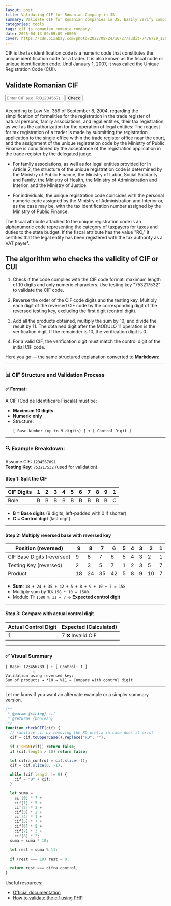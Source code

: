 ```yaml
---
layout: post
title: Validating CIF for Romanian Company in JS
summary: Validate CIF for Romanian companies in JS. Easily verify company information with our user-friendly tool. Ensure accuracy and reliability.
categories: tools
tags: cif js romanian romania company
date: 2025-04-13 09:09:09 +0000
cover: https://cdn.pixabay.com/photo/2022/09/24/16/27/audit-7476720_1280.png
---
```


CIF is the tax identification code is a numeric code that constitutes the unique identification code for a trader. It is also known as the fiscal code or unique identification code. Until January 1, 2007, it was called the Unique Registration Code (CUI).

<h2>Validate Romanian CIF</h2>

<input type="text" id="cifInput" placeholder="Enter CIF (e.g. RO1234567)" />
<button onclick="validateCIF()">Check</button>
<div id="result"></div>

According to Law No. 359 of September 8, 2004, regarding the simplification of formalities for the registration in the trade register of natural persons, family associations, and legal entities, their tax registration, as well as the authorization for the operation of legal entities:
The request for tax registration of a trader is made by submitting the registration application to the single office within the trade register office near the court, and the assignment of the unique registration code by the Ministry of Public Finance is conditioned by the acceptance of the registration application in the trade register by the delegated judge.

- For family associations, as well as for legal entities provided for in Article 2, the structure of the unique registration code is determined by the Ministry of Public Finance, the Ministry of Labor, Social Solidarity and Family, the Ministry of Health, the Ministry of Administration and Interior, and the Ministry of Justice.

- For individuals, the unique registration code coincides with the personal numeric code assigned by the Ministry of Administration and Interior or, as the case may be, with the tax identification number assigned by the Ministry of Public Finance.

The fiscal attribute attached to the unique registration code is an alphanumeric code representing the category of taxpayers for taxes and duties to the state budget. If the fiscal attribute has the value "RO," it certifies that the legal entity has been registered with the tax authority as a VAT payer¹.

## The algorithm who checks the validity of CIF or CUI

1. Check if the code complies with the CIF code format: maximum length of 10 digits and only numeric characters. Use testing key "753217532" to validate the CIF code.

2. Reverse the order of the CIF code digits and the testing key. Multiply each digit of the reversed CIF code by the corresponding digit of the reversed testing key, excluding the first digit (control digit).

3. Add all the products obtained, multiply the sum by 10, and divide the result by 11. The obtained digit after the MODULO 11 operation is the verification digit. If the remainder is 10, the verification digit is 0.

4. For a valid CIF, the verification digit must match the control digit of the initial CIF code.

Here you go — the same structured explanation converted to **Markdown**:

---

### 📊 CIF Structure and Validation Process

#### ✅ Format:

A CIF (Cod de Identificare Fiscală) must be:

- **Maximum 10 digits**
- **Numeric only**
- Structure:
  ```
  [ Base Number (up to 9 digits) ] + [ Control Digit ]
  ```

---

### 🔍 Example Breakdown:

Assume CIF: `1234567891`  
**Testing Key**: `753217532` (used for validation)

#### Step 1: Split the CIF

| CIF Digits | 1   | 2   | 3   | 4   | 5   | 6   | 7   | 8   | 9   | 1   |
| ---------- | --- | --- | --- | --- | --- | --- | --- | --- | --- | --- |
| Role       | B   | B   | B   | B   | B   | B   | B   | B   | B   | C   |

- **B = Base digits** (9 digits, left-padded with 0 if shorter)
- **C = Control digit** (last digit)

---

#### Step 2: Multiply reversed base with reversed key

| Position (reversed)        | 9   | 8   | 7   | 6   | 5   | 4   | 3   | 2   | 1   |
| -------------------------- | --- | --- | --- | --- | --- | --- | --- | --- | --- |
| CIF Base Digits (reversed) | 9   | 8   | 7   | 6   | 5   | 4   | 3   | 2   | 1   |
| Testing Key (reversed)     | 2   | 3   | 5   | 7   | 1   | 2   | 3   | 5   | 7   |
| Product                    | 18  | 24  | 35  | 42  | 5   | 8   | 9   | 10  | 7   |

- **Sum**: `18 + 24 + 35 + 42 + 5 + 8 + 9 + 10 + 7 = 158`
- Multiply sum by 10: `158 * 10 = 1580`
- Modulo 11: `1580 % 11 = 7` → **Expected control digit**

---

#### Step 3: Compare with actual control digit

| Actual Control Digit | Expected (Calculated) |
| -------------------- | --------------------- |
| 1                    | 7 ❌ Invalid CIF      |

---

### ✅ Visual Summary

```
[ Base: 123456789 ] + [ Control: 1 ]
            ⇩
Validation using reversed key:
Sum of products → *10 → %11 → Compare with control digit
```

---

Let me know if you want an alternate example or a simpler summary version.

```js
/**
 * @param {string} cif
 * @returns {boolean}
 */
function checkCIF(cif) {
  // sanitize cif by removing the RO prefix in case does it exist
  cif = cif.toUpperCase().replace("RO", "");

  if (isNaN(cif)) return false;
  if (cif.length > 10) return false;

  let cifra_control = cif.slice(-1);
  cif = cif.slice(0, -1);

  while (cif.length != 9) {
    cif = "0" + cif;
  }

  let suma =
    cif[0] * 7 +
    cif[1] * 5 +
    cif[2] * 3 +
    cif[3] * 2 +
    cif[4] * 1 +
    cif[5] * 7 +
    cif[6] * 5 +
    cif[7] * 3 +
    cif[8] * 2;
  suma = suma * 10;

  let rest = suma % 11;

  if (rest === 10) rest = 0;

  return rest === cifra_control;
}
```

Useful resources:

- <a href="www.validari.ro/cui.html" target="_blank">Official documentation</a>
- <a href="https://gabrielsolomon.ro/validare-cuicif-folosind-php/" target="_blank">How to validate the cif using PHP</a>

<style>
#result {
    margin-top: 15px;
    margin-bottom: 20px;
    font-size: 18px;
    font-weight: bold;
}
.success {
    color: green;
}
.error {
    color: red;
}
</style>
<script>
function checkCIF(cif) {
  cif = cif.toUpperCase().replace("RO", "");

  if (isNaN(cif)) return false;
  if (cif.length > 10) return false;

  let cifra_control = parseInt(cif.slice(-1));
  cif = cif.slice(0, -1);

  while (cif.length != 9) {
    cif = "0" + cif;
  }

  let suma =
    cif[0] * 7 +
    cif[1] * 5 +
    cif[2] * 3 +
    cif[3] * 2 +
    cif[4] * 1 +
    cif[5] * 7 +
    cif[6] * 5 +
    cif[7] * 3 +
    cif[8] * 2;
  suma = suma * 10;

  let rest = suma % 11;
  if (rest === 10) rest = 0;

  return rest === cifra_control;
}

function validateCIF() {
  const input = document.getElementById("cifInput").value.trim();
  const isValid = checkCIF(input);
  const resultDiv = document.getElementById("result");

  if (isValid) {
    resultDiv.innerHTML = "✅ CIF is valid!";
    resultDiv.className = "success";
  } else {
    resultDiv.innerHTML = "❌ Invalid CIF. Please check the number.";
    resultDiv.className = "error";
  }
}

</script>
